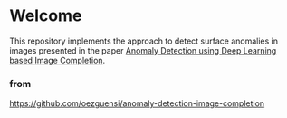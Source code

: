 # Welcome
This repository implements the approach to detect surface anomalies in images presented in the paper [Anomaly Detection using Deep Learning based Image Completion](https://arxiv.org/pdf/1811.06861.pdf).
### from
https://github.com/oezguensi/anomaly-detection-image-completion